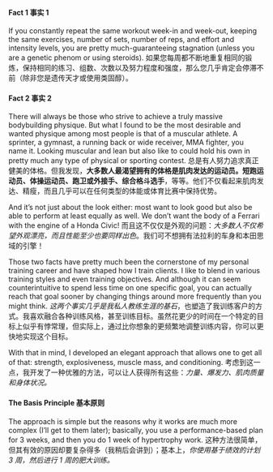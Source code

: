 ####  **Fact 1 事实 1**

If you constantly repeat the same workout week-in and week-out, keeping the same exercises, number of sets, number of reps, and effort and intensity levels, you are pretty much-guaranteeing stagnation (unless you are a genetic phenom or using steroids).
如果您每周都不断地重复相同的锻炼，保持相同的练习、组数、次数以及努力程度和强度，那么您几乎肯定会停滞不前（除非您是遗传天才或使用类固醇）。

####  **Fact 2 事实 2**

There will always be those who strive to achieve a truly massive bodybuilding physique. But what I found to be the most desirable and wanted physique among most people is that of a muscular athlete. A sprinter, a gymnast, a running back or wide receiver, MMA fighter, you name it. Looking muscular and lean but also like to could hold his own in pretty much any type of physical or sporting contest.
总是有人努力追求真正健美的体格。但我发现，**大多数人最渴望拥有的体格是肌肉发达的运动员。短跑运动员、体操运动员、跑卫或外接手、综合格斗选手**，等等。他们不仅看起来肌肉发达、精瘦，而且几乎可以在任何类型的体能或体育比赛中保持优势。

And it’s not just about the look either: most want to look good but also be able to perform at least equally as well. We don’t want the body of a Ferrari with the engine of a Honda Civic!
而且这不仅仅是外观的问题：*大多数人不仅希望外观漂亮，而且性能至少也要同样出色*。我们可不想拥有法拉利的车身和本田思域的引擎！

Those two facts have pretty much been the cornerstone of my personal training career and have shaped how I train clients. I like to blend in various training styles and even training objectives. And although it can seem counterintuitive to spend less time on one specific goal, you can actually reach that goal sooner by changing things around more frequently than you might think.
*这两个事实几乎是我私人教练生涯的基石*，也塑造了我训练客户的方式。我喜欢融合各种训练风格，甚至训练目标。虽然花更少的时间在一个特定的目标上似乎有悖常理，但实际上，通过比你想象的更频繁地调整训练内容，你可以更快地实现这个目标。

With that in mind, I developed an elegant approach that allows one to get all of that: strength, explosiveness, muscle mass, and conditioning.
考虑到这一点，我开发了一种优雅的方法，可以让人获得所有这些：*力量、爆发力、肌肉质量和身体状况。*

####  **The Basis Principle 基本原则**

The approach is simple but the reasons why it works are much more complex (I’ll get to them later); basically, you use a performance-based plan for 3 weeks, and then you do 1 week of hypertrophy work.
这种方法很简单，但其有效的原因却要复杂得多（我稍后会讲到）；基本上，*你使用基于绩效的计划 3 周，然后进行 1 周的肥大训练。*